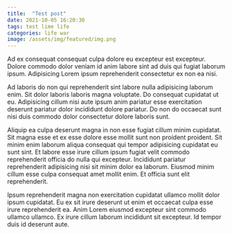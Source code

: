 ```yaml
---
title:  "Test post"
date: 2021-10-05 16:20:30
tags: test lime life
categories: life war
image: /assets/img/featured/img.png
---
```


Ad ex consequat consequat culpa dolore eu excepteur est excepteur. Dolore commodo dolor veniam id anim labore sint ad duis qui fugiat laborum ipsum. Adipisicing Lorem ipsum reprehenderit consectetur ex non ea nisi.

Ad laboris do non qui reprehenderit sint labore nulla adipisicing laborum enim. Sit dolor laboris laboris magna voluptate. Do consequat cupidatat ut eu. Adipisicing cillum nisi aute ipsum anim pariatur esse exercitation deserunt pariatur dolor incididunt dolore pariatur. Do non do occaecat sunt nisi duis commodo dolor consectetur dolore laboris sunt.

Aliquip ea culpa deserunt magna in non esse fugiat cillum minim cupidatat. Sit magna esse et ex esse dolore esse mollit sunt non proident proident. Sit minim enim laborum aliqua consequat qui tempor adipisicing cupidatat eu sunt sint. Et labore esse irure cillum ipsum fugiat velit commodo reprehenderit officia do nulla qui excepteur. Incididunt pariatur reprehenderit adipisicing nisi sit minim dolor ea laborum. Eiusmod minim cillum esse culpa consequat amet mollit enim. Et officia sunt elit reprehenderit.

Ipsum reprehenderit magna non exercitation cupidatat ullamco mollit dolor ipsum cupidatat. Eu ex sit irure deserunt ut enim et occaecat culpa esse irure reprehenderit ea. Anim Lorem eiusmod excepteur sint commodo ullamco ullamco. Ex irure cillum laborum incididunt sit excepteur. Id tempor duis id deserunt aute.